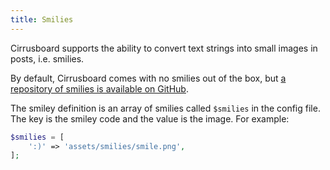 ```yaml
---
title: Smilies
---
```

Cirrusboard supports the ability to convert text strings into small images in posts, i.e. smilies.

By default, Cirrusboard comes with no smilies out of the box, but [a repository of smilies is available on GitHub](https://github.com/Cirrusboard/Cirrusboard-smilies).

The smiley definition is an array of smilies called `$smilies` in the config file. The key is the smiley code and the value is the image. For example:

```php
$smilies = [
	':)' => 'assets/smilies/smile.png',
];
```
